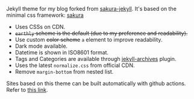 Jekyll theme for my blog forked from [sakura-jekyll](https://github.com/oxalorg/sakura-jekyll). It's based on the minimal css framework: [sakura](https://github.com/oxalorg/sakura)

- Uses CSSs on CDN.
- <s>`earthly` scheme is the default (due to my preference and readability).</s>
- Use custom <s>color scheme</s> `a` element to improve readability.
- Dark mode available.
- Datetime is shown in ISO8601 format.
- Tags and Categories are available through [jekyll-archives](https://github.com/jekyll/jekyll-archives) plugin.
- Uses the latest `normalize.css` from official CDN.
- Remove `margin-bottom` from nested list.

Sites based on this theme can be built automatically with github actions. Refer to [this link](https://jekyllrb.com/docs/continuous-integration/github-actions/#setting-up-the-action).
